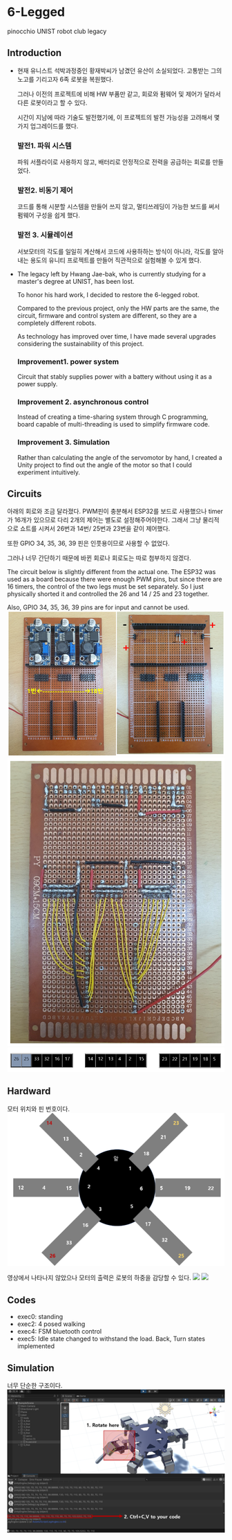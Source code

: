 # 6-Legged
pinocchio UNIST robot club legacy
## Introduction
- 현재 유니스트 석박과정중인 황재박씨가 남겼던 유산이 소실되었다. 고통받는 그의 노고를 기리고자 6족 로봇을 복원했다.

  그러나 이전의 프로젝트에 비해 HW 부품만 같고, 회로와 펌웨어 및 제어가 달라서 다른 로봇이라고 할 수 있다.
  
  시간이 지남에 따라 기술도 발전했기에, 이 프로젝트의 발전 가능성을 고려해서 몇가지 업그레이드를 했다.
  
  ### 발전1. 파워 시스템
  파워 서플라이로 사용하지 않고, 배터리로 안정적으로 전력을 공급하는 회로를 만들었다.

  ### 발전2. 비동기 제어 
  코드를 통해 시분할 시스템을 만들어  쓰지 않고, 멀티쓰레딩이 가능한 보드를 써서 펌웨어 구성을 쉽게 했다.

  ### 발전 3. 시뮬레이션
  서보모터의 각도를 일일히 계산해서 코드에 사용하하는 방식이 아니라, 각도를 알아내는 용도의 유니티 프로젝트를 만들어 직관적으로 실험해볼 수 있게 했다.
  
- The legacy left by Hwang Jae-bak, who is currently studying for a master's degree at UNIST, has been lost. 

  To honor his hard work, I decided to restore the 6-legged robot.
  
  Compared to the previous project, only the HW parts are the same, the circuit, firmware and control system are different, so they are a completely different robots.
  
  As technology has improved over time, I have made several upgrades considering the sustainability of this project.

  ### Improvement1. power system
  Circuit that stably supplies power with a battery without using it as a power supply.

  ### Improvement 2. asynchronous control
  Instead of creating a time-sharing system through C programming, board capable of multi-threading is used to simplify firmware code.

  ### Improvement 3. Simulation
  Rather than calculating the angle of the servomotor by hand, I created a Unity project to find out the angle of the motor so that I could experiment intuitively.

## Circuits
아래의 회로와 조금 달라졌다. PWM핀이 충분해서 ESP32를 보드로 사용했으나 timer가 16개가 있으므로 다리 2개의 제어는 별도로 설정해주어야한다. 그래서 그냥 물리적으로 쇼트를 시켜서 26번과 14번/ 25번과 23번을 같이 제어했다.

또한 GPIO 34, 35, 36, 39 핀은 인풋용이므로 사용할 수 없었다. 

그러나 너무 간단하기 때문에 바뀐 회로나 회로도는 따로 첨부하지 않겠다.

The circuit below is slightly different from the actual one. The ESP32 was used as a board because there were enough PWM pins, but since there are 16 timers, the control of the two legs must be set separately. So I just physically shorted it and controlled the 26 and 14 / 25 and 23 together.

Also, GPIO 34, 35, 36, 39 pins are for input and cannot be used.
<img src="https://raw.githubusercontent.com/sseungh/6-Legged/main/Circuits/2_circuitFront.PNG">
<img src="https://raw.githubusercontent.com/sseungh/6-Legged/main/Circuits/2_circuitBack.PNG">
<img src="https://github.com/sseungh/6-Legged/blob/main/Circuits/2_Wiring.PNG">

## Hardward
모터 위치와 핀 번호이다.
<img src="https://raw.githubusercontent.com/sseungh/6-Legged/main/Hardware/4_pos.PNG">

영상에서 나타나지 않았으나 모터의 출력은 로봇의 하중을 감당할 수 있다.
<img src="https://github.com/sseungh/6-Legged/blob/main/Hardware/6_stand_.gif?raw=true">
<img src="https://github.com/sseungh/6-Legged/blob/main/Hardware/6_walk_.gif?raw=true">


## Codes
- exec0: standing
- exec2: 4 posed walking
- exec4: FSM bluetooth control
- exec5: Idle state changed to withstand the load. Back, Turn states implemented

## Simulation
너무 단순한 구조이다.
<img src="https://raw.githubusercontent.com/sseungh/6-Legged/main/Unity/JustForAngle/Picture/capture.png">
